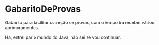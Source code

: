 # GabaritoDeProvas
Gabarito para facilitar correção de provas, com o tempo ira receber vários aprimoramentos.

Ha, entrei par o mundo do Java, não sei se vou continuar.
